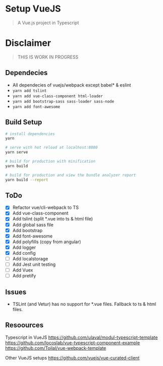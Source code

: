 # Setup VueJS

> A Vue.js project in Typescript

# Disclaimer
> THIS IS WORK IN PROGRESS

## Dependecies

- All dependecies of vuejs/webpack except babel* & eslint
- ```yarn add tslint```
- ```yarn add vue-class-component html-loader```
- ```yarn add bootstrap-sass sass-loader sass-node```
- ```yarn add font-awesome```

## Build Setup

``` bash
# install dependencies
yarn

# serve with hot reload at localhost:8080
yarn serve

# build for production with minification
yarn build

# build for production and view the bundle analyzer report
yarn build --report
```
## ToDo

- [x] Refactor vue/cli-webpack to TS
- [x] Add vue-class-component
- [x] Add tslint (split *.vue into ts & html file)
- [x] Add global sass file
- [x] Add bootstrap
- [x] Add font-awesome
- [x] Add polyfills (copy from angular)
- [x] Add logger
- [x] Add config
- [ ] Add localstorage
- [ ] Add Jest unit testing
- [ ] Add Vuex
- [ ] Add pretify

## Issues

- TSLint (and Vetur) has no support for *.vue files. Fallback to ts & html files.

## Resoources

Typescript in VueJS
https://github.com/ulaval/modul-typescript-template
https://github.com/locoslab/vue-typescript-component-example
https://github.com/Toilal/vue-webpack-template

Other VueJS setups
https://github.com/vuejs/vue-curated-client




